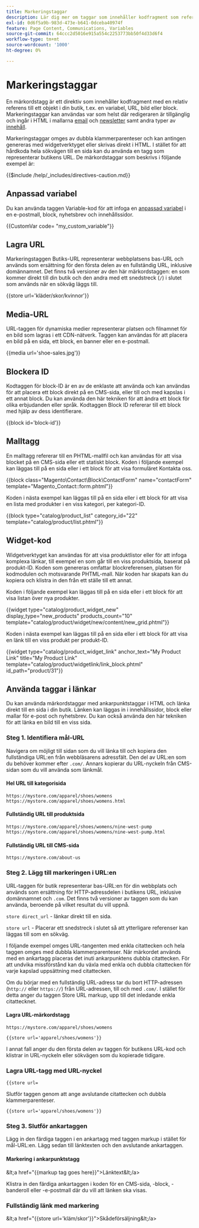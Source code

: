```yaml
---
title: Markeringstaggar
description: Lär dig mer om taggar som innehåller kodfragment som refererar till ett objekt i din butik.
exl-id: 0d6f5a9b-983d-473e-b641-0dceba40974f
feature: Page Content, Communications, Variables
source-git-commit: 64ccc2d5016e915a554c2253773bb50f4d33d6f4
workflow-type: tm+mt
source-wordcount: '1000'
ht-degree: 0%

---
```


# Markeringstaggar

En märkordstagg är ett direktiv som innehåller kodfragment med en relativ referens till ett objekt i din butik, t.ex. en variabel, URL, bild eller block. Markeringstaggar kan användas var som helst där redigeraren är tillgänglig och ingår i HTML i mallarna [email](email-templates.md) och [newsletter](../merchandising-promotions/newsletter-template.md) samt andra typer av [innehåll](../content-design/introduction.md#content).

Markeringstaggar omges av dubbla klammerparenteser och kan antingen genereras med widgetverktyget eller skrivas direkt i HTML. I stället för att hårdkoda hela sökvägen till en sida kan du använda en tagg som representerar butikens URL. De märkordstaggar som beskrivs i följande exempel är:

{{$include /help/_includes/directives-caution.md}}

## Anpassad variabel

Du kan använda taggen Variable-kod för att infoga en [anpassad variabel](variables-custom.md) i en e-postmall, block, nyhetsbrev och innehållssidor.

\{\{CustomVar code= &quot;my_custom_variable&quot;}}

## Lagra URL

Markeringstaggen Butiks-URL representerar webbplatsens bas-URL och används som ersättning för den första delen av en fullständig URL, inklusive domännamnet. Det finns två versioner av den här märkordstaggen: en som kommer direkt till din butik och den andra med ett snedstreck (`/`) i slutet som används när en sökväg läggs till.

\{\{store url=&#39;kläder/skor/kvinnor&#39;}}

## Media-URL

URL-taggen för dynamiska medier representerar platsen och filnamnet för en bild som lagras i ett CDN-nätverk. Taggen kan användas för att placera en bild på en sida, ett block, en banner eller en e-postmall.

\{\{media url=&#39;shoe-sales.jpg&#39;}}

## Blockera ID

Kodtaggen för block-ID är en av de enklaste att använda och kan användas för att placera ett block direkt på en CMS-sida, eller till och med kapslas i ett annat block. Du kan använda den här tekniken för att ändra ett block för olika erbjudanden eller språk. Kodtaggen Block ID refererar till ett block med hjälp av dess identifierare.

\{\{block id=&#39;block-id&#39;}}

## Malltagg

En malltagg refererar till en PHTML-mallfil och kan användas för att visa blocket på en CMS-sida eller ett statiskt block. Koden i följande exempel kan läggas till på en sida eller i ett block för att visa formuläret Kontakta oss.

\{\{block class=&quot;Magento\Contact\Block\ContactForm&quot; name=&quot;contactForm&quot; template=&quot;Magento_Contact::form.phtml&quot;}}

Koden i nästa exempel kan läggas till på en sida eller i ett block för att visa en lista med produkter i en viss kategori, per kategori-ID.

\{\{block type=&quot;catalog/product_list&quot; category_id=&quot;22&quot; template=&quot;catalog/product/list.phtml&quot;}}

## Widget-kod

Widgetverktyget kan användas för att visa produktlistor eller för att infoga komplexa länkar, till exempel en som går till en viss produktsida, baserat på produkt-ID. Koden som genereras omfattar blockreferensen, platsen för kodmodulen och motsvarande PHTML-mall. När koden har skapats kan du kopiera och klistra in den från ett ställe till ett annat.

Koden i följande exempel kan läggas till på en sida eller i ett block för att visa listan över nya produkter.

\{\{widget type=&quot;catalog/product_widget_new&quot; display_type=&quot;new_products&quot; products_count=&quot;10&quot; template=&quot;catalog/product/widget/new/content/new_grid.phtml&quot;}}

Koden i nästa exempel kan läggas till på en sida eller i ett block för att visa en länk till en viss produkt per produkt-ID.

\{\{widget type=&quot;catalog/product_widget_link&quot; anchor_text=&quot;My Product Link&quot; title=&quot;My Product Link&quot; template=&quot;catalog/product/widgetlink/link_block.phtml&quot; id_path=&quot;product/31&quot;}}

## Använda taggar i länkar

Du kan använda märkordstaggar med ankarpunktstaggar i HTML och länka direkt till en sida i din butik. Länken kan läggas in i innehållssidor, block eller mallar för e-post och nyhetsbrev. Du kan också använda den här tekniken för att länka en bild till en viss sida.

### Steg 1. Identifiera mål-URL

Navigera om möjligt till sidan som du vill länka till och kopiera den fullständiga URL:en från webbläsarens adressfält. Den del av URL:en som du behöver kommer efter `.com/`. Annars kopierar du URL-nyckeln från CMS-sidan som du vill använda som länkmål.

#### Hel URL till kategorisida

`https://mystore.com/apparel/shoes/womens`
`https://mystore.com/apparel/shoes/womens.html`

#### Fullständig URL till produktsida

`https://mystore.com/apparel/shoes/womens/nine-west-pump`
`https://mystore.com/apparel/shoes/womens/nine-west-pump.html`

#### Fullständig URL till CMS-sida

`https://mystore.com/about-us`

### Steg 2. Lägg till markeringen i URL:en

URL-taggen för butik representerar bas-URL:en för din webbplats och används som ersättning för HTTP-adressdelen i butikens URL, inklusive domännamnet och `.com`. Det finns två versioner av taggen som du kan använda, beroende på vilket resultat du vill uppnå.

`store direct_url` - länkar direkt till en sida.

`store url` - Placerar ett snedstreck i slutet så att ytterligare referenser kan läggas till som en sökväg.

I följande exempel omges URL-tangenten med enkla citattecken och hela taggen omges med dubbla klammerparenteser. När märkordet används med en ankartagg placeras det inuti ankarpunktens dubbla citattecken. För att undvika missförstånd kan du växla med enkla och dubbla citattecken för varje kapslad uppsättning med citattecken.

Om du börjar med en fullständig URL-adress tar du bort HTTP-adressen (`http://` eller `https://`) från URL-adressen, till och med `.com/`. I stället för detta anger du taggen Store URL markup, upp till det inledande enkla citattecknet.

#### Lagra URL-märkordstagg

`https://mystore.com/apparel/shoes/womens`

`{{store url='apparel/shoes/womens'}}`

I annat fall anger du den första delen av taggen för butikens URL-kod och klistrar in URL-nyckeln eller sökvägen som du kopierade tidigare.

### Lagra URL-tagg med URL-nyckel

`{{store url=`

Slutför taggen genom att ange avslutande citattecken och dubbla klammerparenteser.

`{{store url='apparel/shoes/womens'}}`

### Steg 3. Slutför ankartaggen

Lägg in den färdiga taggen i en ankartagg med taggen markup i stället för mål-URL:en. Lägg sedan till länktexten och den avslutande ankartaggen.

#### Markering i ankarpunktstagg

\&lt;a href=&quot;\{\{markup tag goes here}}&quot;>Länktext\&lt;/a>

Klistra in den färdiga ankartaggen i koden för en CMS-sida, -block, -banderoll eller -e-postmall där du vill att länken ska visas.

### Fullständig länk med markering

\&lt;a href=&quot;\{\{store url=&#39;kläm/skor&#39;}}&quot;>Skådeförsäljning\&lt;/a>
